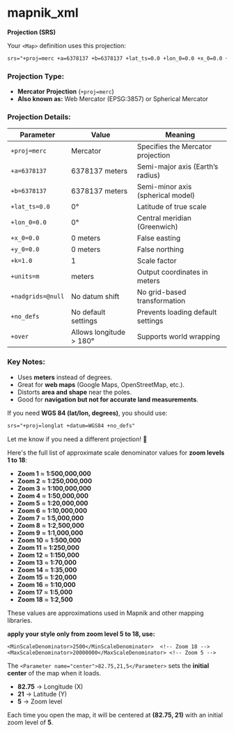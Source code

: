 # mapnik_xml


**Projection (SRS)**


Your `<Map>` definition uses this projection:  

```xml
srs="+proj=merc +a=6378137 +b=6378137 +lat_ts=0.0 +lon_0=0.0 +x_0=0.0 +y_0=0.0 +k=1.0 +units=m +nadgrids=@null +wktext +no_defs +over"
```

### **Projection Type:**
- **Mercator Projection** (`+proj=merc`)
- **Also known as:** Web Mercator (EPSG:3857) or Spherical Mercator  

### **Projection Details:**
| Parameter  | Value  | Meaning |
|------------|--------|---------|
| `+proj=merc` | Mercator | Specifies the Mercator projection |
| `+a=6378137` | 6378137 meters | Semi-major axis (Earth’s radius) |
| `+b=6378137` | 6378137 meters | Semi-minor axis (spherical model) |
| `+lat_ts=0.0` | 0° | Latitude of true scale |
| `+lon_0=0.0` | 0° | Central meridian (Greenwich) |
| `+x_0=0.0` | 0 meters | False easting |
| `+y_0=0.0` | 0 meters | False northing |
| `+k=1.0` | 1 | Scale factor |
| `+units=m` | meters | Output coordinates in meters |
| `+nadgrids=@null` | No datum shift | No grid-based transformation |
| `+no_defs` | No default settings | Prevents loading default settings |
| `+over` | Allows longitude > 180° | Supports world wrapping |



### **Key Notes:**
- Uses **meters** instead of degrees.
- Great for **web maps** (Google Maps, OpenStreetMap, etc.).
- Distorts **area and shape** near the poles.  
- Good for **navigation but not for accurate land measurements**.  

If you need **WGS 84 (lat/lon, degrees)**, you should use:  
```xml
srs="+proj=longlat +datum=WGS84 +no_defs"
```

Let me know if you need a different projection! 🚀










Here's the full list of approximate scale denominator values for **zoom levels 1 to 18**:  

- **Zoom 1** ≈ **1:500,000,000**  
- **Zoom 2** ≈ **1:250,000,000**  
- **Zoom 3** ≈ **1:100,000,000**  
- **Zoom 4** ≈ **1:50,000,000**  
- **Zoom 5** ≈ **1:20,000,000**  
- **Zoom 6** ≈ **1:10,000,000**  
- **Zoom 7** ≈ **1:5,000,000**  
- **Zoom 8** ≈ **1:2,500,000**  
- **Zoom 9** ≈ **1:1,000,000**  
- **Zoom 10** ≈ **1:500,000**  
- **Zoom 11** ≈ **1:250,000**  
- **Zoom 12** ≈ **1:150,000**  
- **Zoom 13** ≈ **1:70,000**  
- **Zoom 14** ≈ **1:35,000**  
- **Zoom 15** ≈ **1:20,000**  
- **Zoom 16** ≈ **1:10,000**  
- **Zoom 17** ≈ **1:5,000**  
- **Zoom 18** ≈ **1:2,500**  


These values are approximations used in Mapnik and other mapping libraries.



**apply your style only from zoom level 5 to 18, use:**

```
<MinScaleDenominator>2500</MinScaleDenominator>  <!-- Zoom 18 -->
<MaxScaleDenominator>20000000</MaxScaleDenominator> <!-- Zoom 5 -->

```



The `<Parameter name="center">82.75,21,5</Parameter>` sets the **initial center** of the map when it loads.  

- **82.75** → Longitude (X)  
- **21** → Latitude (Y)  
- **5** → Zoom level  

Each time you open the map, it will be centered at **(82.75, 21)** with an initial zoom level of **5**.











